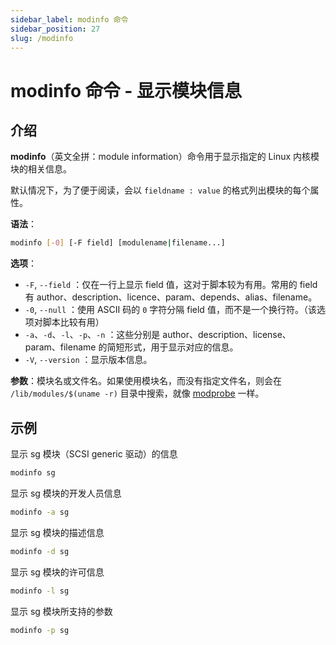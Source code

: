 ```yaml
---
sidebar_label: modinfo 命令
sidebar_position: 27
slug: /modinfo
---
```


# modinfo 命令 - 显示模块信息



## 介绍

**modinfo**（英文全拼：module information）命令用于显示指定的 Linux 内核模块的相关信息。

默认情况下，为了便于阅读，会以 `fieldname : value` 的格式列出模块的每个属性。

**语法**：

```bash
modinfo [-0] [-F field] [modulename|filename...]
```

**选项**：

- `-F`, `--field` ：仅在一行上显示 field 值，这对于脚本较为有用。常用的 field 有 author、description、licence、param、depends、alias、filename。
- `-0`, `--null` ：使用 ASCII 码的 `0` 字符分隔 field 值，而不是一个换行符。（该选项对脚本比较有用）
- `-a`、`-d`、`-l`、`-p`、`-n` ：这些分别是 author、description、license、param、filename 的简短形式，用于显示对应的信息。
- `-V`, `--version` ：显示版本信息。

**参数**：模块名或文件名。如果使用模块名，而没有指定文件名，则会在 `/lib/modules/$(uname -r)` 目录中搜索，就像 [modprobe](/linux-command/modprobe) 一样。



## 示例

显示 sg 模块（SCSI generic 驱动）的信息

```bash
modinfo sg 
```

显示 sg 模块的开发人员信息

```bash
modinfo -a sg
```

显示 sg 模块的描述信息

```bash
modinfo -d sg
```

显示 sg 模块的许可信息

```bash
modinfo -l sg
```

显示 sg 模块所支持的参数

```bash
modinfo -p sg
```

